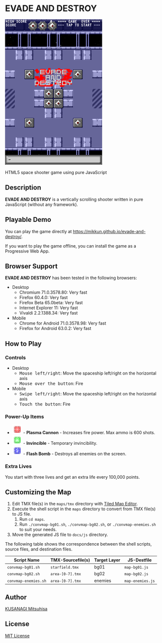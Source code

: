 EVADE AND DESTROY
=================

![Screenshot](./md-images/screenshot.png)

HTML5 space shooter game using pure JavaScript

Description
-----------

**EVADE AND DESTROY** is a vertically scrolling shooter written in pure JavaScript (without any framework).

Playable Demo
-------------

You can play the game directly at <https://mikkun.github.io/evade-and-destroy/>.

If you want to play the game offline, you can install the game as a Progressive Web App.

Browser Support
---------------

**EVADE AND DESTROY** has been tested in the following browsers:

* Desktop
    * Chromium 71.0.3578.80: Very fast
    * Firefox 60.4.0: Very fast
    * Firefox Beta 65.0beta: Very fast
    * Internet Explorer 11: Very fast
    * Vivaldi 2.2.1388.34: Very fast
* Mobile
    * Chrome for Android 71.0.3578.98: Very fast
    * Firefox for Android 63.0.2: Very fast

How to Play
-----------

### Controls ###

* Desktop
    * <kbd>Mouse left/right</kbd>: Move the spaceship left/right on the horizontal axis
    * <kbd>Mouse over the button</kbd>: Fire
* Mobile
    * <kbd>Swipe left/right</kbd>: Move the spaceship left/right on the horizontal axis
    * <kbd>Touch the button</kbd>: Fire

### Power-Up Items ###

* ![Red power-up capsule](./md-images/item-red.png) - __Plasma Cannon__ - Increases fire power. Max ammo is 600 shots.
* ![Green power-up capsule](./md-images/item-green.png) - __Invincible__ - Temporary invincibility.
* ![Blue power-up capsule](./md-images/item-blue.png) - __Flash Bomb__ - Destroys all enemies on the screen.

### Extra Lives ###

You start with three lives and get an extra life every 100,000 points.

Customizing the Map
-------------------

1. Edit TMX file(s) in the `maps/tmx` directory with [Tiled Map Editor](http://www.mapeditor.org/).
2. Execute the shell script in the `maps` directory to convert from TMX file(s) to JS file.
    1. Run `cd maps`.
    2. Run `./convmap-bg01.sh`, `./convmap-bg02.sh`, or `./convmap-enemies.sh` to suit your needs.
3. Move the generated JS file to `docs/js` directory.

The following table shows the correspondence between the shell scripts, source files, and destination files.

| Script Name          | TMX-Sourcefile(s) | Target Layer | JS-Destfile      |
| -------------------- | ----------------- | ------------ | ---------------- |
| `convmap-bg01.sh`    | `starfield.tmx`   | bg01         | `map-bg01.js`    |
| `convmap-bg02.sh`    | `area-[0-7].tmx`  | bg02         | `map-bg02.js`    |
| `convmap-enemies.sh` | `area-[0-7].tmx`  | enemies      | `map-enemies.js` |

Author
------

[KUSANAGI Mitsuhisa](https://github.com/mikkun)

License
-------

[MIT License](./LICENSE)
